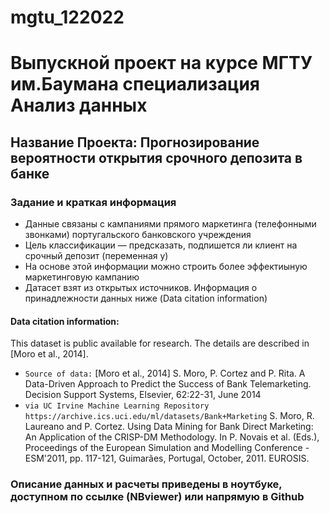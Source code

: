 # mgtu_122022
# Выпускной проект на курсе МГТУ им.Баумана специализация Анализ данных
## Название Проекта: Прогнозирование вероятности открытия срочного депозита в банке

### Задание и краткая информация
* Данные связаны с кампаниями прямого маркетинга (телефонными звонками) португальского банковского учреждения
* Цель классификации — предсказать, подпишется ли клиент на срочный депозит (переменная y)
* На основе этой информации можно строить более эффектиыную маркетинговую кампанию
* Датасет взят из открытых источников. Информация о принадлежности данных ниже (Data citation information)

#### Data citation information:
This dataset is public available for research. The details are described in [Moro et al., 2014].
- `Source of data:` 
[Moro et al., 2014] S. Moro, P. Cortez and P. Rita. A Data-Driven Approach to Predict the Success of Bank Telemarketing. Decision Support Systems, Elsevier, 62:22-31, June 2014
- `via UC Irvine Machine Learning Repository https://archive.ics.uci.edu/ml/datasets/Bank+Marketing`
S. Moro, R. Laureano and P. Cortez. Using Data Mining for Bank Direct Marketing: An Application of the CRISP-DM Methodology.
In P. Novais et al. (Eds.), Proceedings of the European Simulation and Modelling Conference - ESM'2011, pp. 117-121, Guimarães,
Portugal, October, 2011. EUROSIS.


### Описание данных и расчеты приведены в ноутбуке, доступном по ссылке (NBviewer) или напрямую в Github
